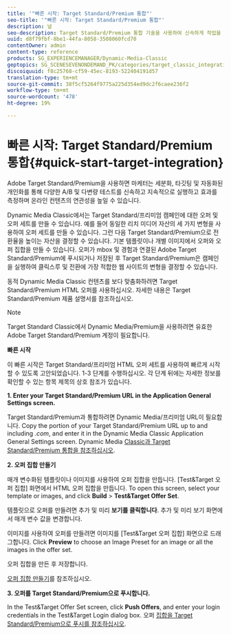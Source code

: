 ```yaml
---
title: '"빠른 시작: Target Standard/Premium 통합"'
seo-title: '"빠른 시작: Target Standard/Premium 통합"'
description: 널
seo-description: Target Standard/Premium 통합 기술을 사용하여 신속하게 작업을 시작하고 실행할 수 있는 Adobe Target Standard/Premium 소개 및 빠른 시작을 참조하십시오.
uuid: d8f79fbf-8be1-44fa-8058-3508060fcd70
contentOwner: admin
content-type: reference
products: SG_EXPERIENCEMANAGER/Dynamic-Media-Classic
geptopics: SG_SCENESEVENONDEMAND_PK/categories/target_classic_integration
discoiquuid: f8c25768-cf59-45ec-8193-522404191d57
translation-type: tm+mt
source-git-commit: 38f5cf5264f9775a225d354ed9dc2f6caee236f2
workflow-type: tm+mt
source-wordcount: '478'
ht-degree: 19%

---
```



# 빠른 시작: Target Standard/Premium 통합{#quick-start-target-integration}

Adobe Target Standard/Premium을 사용하면 마케터는 세분화, 타깃팅 및 자동화된 개인화를 통해 다양한 A/B 및 다변량 테스트를 신속하고 지속적으로 실행하고 효과를 측정하며 온라인 컨텐츠의 연관성을 높일 수 있습니다.

Dynamic Media Classic에서는 Target Standard/프리미엄 캠페인에 대한 오퍼 및 오퍼 세트를 만들 수 있습니다. 예를 들어 동일한 리치 미디어 자산의 세 가지 변형을 사용하여 오퍼 세트를 만들 수 있습니다. 그런 다음 Target Standard/Premium으로 전환율을 높이는 자산을 결정할 수 있습니다. 기본 템플릿이나 개별 이미지에서 오퍼와 오퍼 집합을 만들 수 있습니다. 오퍼가 mbox 및 경험과 연결된 Adobe Target Standard/Premium에 푸시되거나 저장된 후 Target Standard/Premium은 캠페인을 실행하여 클릭스루 및 전환에 가장 적합한 웹 사이트의 변형을 결정할 수 있습니다.

동적 Dynamic Media Classic 컨텐츠를 보다 맞춤화하려면 Target Standard/Premium HTML 오퍼를 사용하십시오. 자세한 내용은 Target Standard/Premium 제품 설명서를 참조하십시오.

>[!NOTE]
>
>Target Standard Classic에서 Dynamic Media/Premium을 사용하려면 유효한 Adobe Target Standard/Premium 계정이 필요합니다.

**빠른 시작**

이 빠른 시작은 Target Standard/프리미엄 HTML 오퍼 세트를 사용하여 빠르게 시작할 수 있도록 고안되었습니다. 1-3 단계를 수행하십시오. 각 단계 뒤에는 자세한 정보를 확인할 수 있는 항목 제목의 상호 참조가 있습니다.

**1. Enter your Target Standard/Premium URL in the Application General Settings screen.**

Target Standard/Premium과 통합하려면 Dynamic Media/프리미엄 URL이 필요합니다. Copy the portion of your Target Standard/Premium URL up to and including *.com*, and enter it in the Dynamic Media Classic Application General Settings screen. Dynamic Media [Classic과 Target Standard/Premium 통합을 참조하십시오](integrating-dmc-with-target.md#integrating-dmc-with-target).

**2. 오퍼 집합 만들기**

매개 변수화된 템플릿이나 이미지를 사용하여 오퍼 집합을 만듭니다. [Test&amp;Target 오퍼 집합] 화면에서 HTML 오퍼 집합을 만듭니다. To open this screen, select your template or images, and click **Build** > **Test&amp;Target Offer Set**.

템플릿으로 오퍼를 만들려면 추가 및 미리 **보기를 클릭합니다**. 추가 및 미리 보기 화면에서 매개 변수 값을 변경합니다.

이미지를 사용하여 오퍼를 만들려면 이미지를 [Test&amp;Target 오퍼 집합] 화면으로 드래그합니다. Click **Preview** to choose an Image Preset for an image or all the images in the offer set.

오퍼 집합을 만든 후 저장합니다.

[오퍼 집합 만들기](creating-offer-set.md#creating_an_offer_set)를 참조하십시오.

**3. 오퍼를 Target Standard/Premium으로 푸시합니다.**

In the Test&amp;Target Offer Set screen, click **Push Offers**, and enter your login credentials in the Test&amp;Target Login dialog box. 오퍼 [집합을 Target Standard/Premium으로 푸시를 참조하십시오](pushing-offer-sets-target.md#pushing_offer_sets_to_target).
